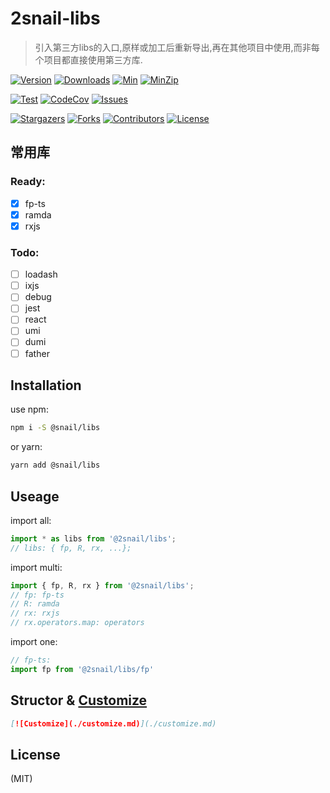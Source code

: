 # 2snail-libs

> 引入第三方libs的入口,原样或加工后重新导出,再在其他项目中使用,而非每个项目都直接使用第三方库.

[![Version][version-shield]][npm-url]
[![Downloads][downloads-shield]][npm-url]
[![Min][min-shield]][size-url]
[![MinZip][minzip-shield]][size-url]

[![Test][test-shield]][test-url]
[![CodeCov][codecov-shield]][codecov-url]
[![Issues][issues-shield]][issues-url]

[![Stargazers][stars-shield]][stars-url]
[![Forks][forks-shield]][forks-url]
[![Contributors][contributors-shield]][contributors-url]
[![License][license-shield]][license-url]

## 常用库

### Ready:

- [x] fp-ts
- [x] ramda
- [x] rxjs

### Todo:

- [ ] loadash
- [ ] ixjs
- [ ] debug
- [ ] jest
- [ ] react
- [ ] umi
- [ ] dumi
- [ ] father

## Installation

use npm:
```sh
npm i -S @snail/libs
```

or yarn:
```sh
yarn add @snail/libs
```

## Useage

import all:
```ts
import * as libs from '@2snail/libs';
// libs: { fp, R, rx, ...};
```

import multi:
```ts
import { fp, R, rx } from '@2snail/libs';
// fp: fp-ts
// R: ramda
// rx: rxjs
// rx.operators.map: operators
```

import one:
```ts
// fp-ts:
import fp from '@2snail/libs/fp'
```

## Structor & [Customize](./customize.md)

```md
[![Customize](./customize.md)](./customize.md)
```

## License

(MIT)



<!-- MARKDOWN LINKS & IMAGES -->
<!-- https://github.com/2snail/libs -->
[npm-url]: https://www.npmjs.com/package/@2snail/libs
[version-shield]: https://img.shields.io/npm/v/@2snail/libs.svg
[downloads-shield]: https://img.shields.io/npm/dm/@2snail/libs.svg
[min-shield]: https://flat.badgen.net/bundlephobia/min/@2snail/libs
[minzip-shield]: https://flat.badgen.net/bundlephobia/minzip/@2snail/libs
[size-url]: https://bundlephobia.com/result?p=@2snail/libs
[test-shield]: https://github.com/2snail/libs/workflows/Test/badge.svg
[test-url]: https://github.com/2snail/libs/actions
[codecov-shield]: https://codecov.io/gh/2snail/libs/branch/master/graph/badge.svg
[codecov-url]: https://codecov.io/gh/2snail/libs
[contributors-url]: https://github.com/2snail/libs/graphs/contributors
[issues-shield]: https://img.shields.io/github/issues/2snail/libs.svg
[issues-url]: https://github.com/2snail/libs/issues
[stars-shield]: https://img.shields.io/github/stars/2snail/libs.svg
[stars-url]: https://github.com/2snail/libs/stargazers
[forks-shield]: https://img.shields.io/github/forks/2snail/libs.svg
[forks-url]: https://github.com/2snail/libs/network/members
[contributors-shield]: https://img.shields.io/github/contributors/2snail/libs.svg
[license-shield]: https://img.shields.io/github/license/2snail/libs.svg
[license-url]: https://github.com/2snail/libs/blob/master/LICENSE

[customize-gh-url]: https://github.com/2snail/libs/blob/master/customize.md
[customize-url]: ./customize.md